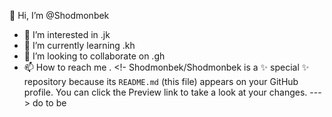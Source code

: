 👋 Hi, I’m @Shodmonbek
- 👀 I’m interested in .jk
- 🌱 I’m currently learning .kh
- 💞️ I’m looking to collaborate on .gh
- 📫 How to reach me .
<!-
Shodmonbek/Shodmonbek is a ✨ special ✨ repository because its `README.md` (this file) appears on your GitHub profile.
You can click the Preview link to take a look at your changes.
--->
do
to be
